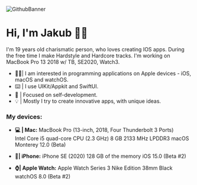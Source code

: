 ![GithubBanner](https://user-images.githubusercontent.com/41966757/123673073-5590ed80-d840-11eb-9ddd-6c1633e0dbfc.png)
# Hi, I'm Jakub 🙋‍♂️
I'm 19 years old charismatic person, who loves creating IOS apps. During the free time I make Hardstyle and Hardcore tracks. I'm working on MacBook Pro 13 2018 w/ TB, SE2020, Watch3.

-  👨‍💻| I am interested in programming applications on Apple devices - iOS, macOS and watchOS.
- ⌨️ | I use UIKit/Appkit and SwiftUI.
- 🔨 | Focused on self-development.
- 💡 | Mostly I try to create innovative apps, with unique ideas.

### My devices:
- **💻 | Mac:**
MacBook Pro (13-inch, 2018, Four Thunderbolt 3 Ports) </br> 
Intel Core i5 quad-core CPU (2.3 GHz)
8 GB 2133 MHz LPDDR3
macOS Monterey 12.0 (Beta)

- **📱| iPhone:**
iPhone SE (2020)
128 GB of the memory
iOS 15.0 (Beta #2)

- **⌚️| Apple Watch:**
Apple Watch Series 3 Nike Edition 38mm
Black
watchOS 8.0 (Beta #2)
